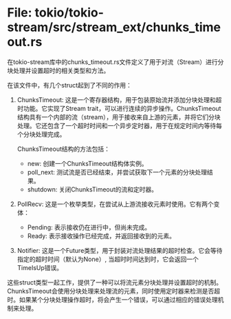 # File: tokio/tokio-stream/src/stream_ext/chunks_timeout.rs

在tokio-stream库中的chunks_timeout.rs文件定义了用于对流（Stream）进行分块处理并设置超时的相关类型和方法。

在该文件中，有几个struct起到了不同的作用：

1. ChunksTimeout: 这是一个寄存器结构，用于包装原始流并添加分块处理和超时功能。它实现了Stream trait，可以进行连续的异步操作。ChunksTimeout结构具有一个内部的流（stream），用于接收来自上游的元素，并将它们分块处理。它还包含了一个超时时间和一个异步定时器，用于在规定时间内等待每个分块处理完成。

   ChunksTimeout结构的方法包括：
   - new: 创建一个ChunksTimeout结构体实例。
   - poll_next: 测试流是否已经结束，并尝试获取下一个元素的分块处理结果。
   - shutdown: 关闭ChunksTimeout的流和定时器。

2. PollRecv: 这是一个枚举类型，在尝试从上游流接收元素时使用。它有两个变体：
   - Pending: 表示接收仍在进行中，但尚未完成。
   - Ready: 表示接收操作已经完成，并返回接收到的元素。

3. Notifier: 这是一个Future类型，用于封装对流处理结果的超时检查。它会等待指定的超时时间（默认为None）, 当超时时间达到时，它会返回一个TimeIsUp错误。

这些struct类型一起工作，提供了一种可以将流元素分块处理并设置超时的机制。ChunksTimeout会使用分块处理来处理流的元素，同时使用定时器来检测是否超时。如果某个分块处理操作超时，将会产生一个错误，可以通过相应的错误处理机制来处理。

